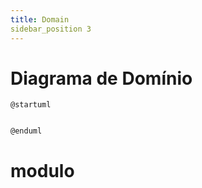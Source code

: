 ```yaml
---
title: Domain
sidebar_position 3
---
```


# Diagrama de Domínio
```plantuml
@startuml


@enduml
```


# modulo
